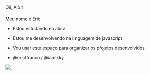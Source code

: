 Oii, Alô ❗

Meu nome é Eric

- Estou estudando no alura

- Estou me desenvolvendo na linguagem de javascript
- Vou usar este espaço para organizar os pŕojetos desenvolvidos


 - @ericffranco / @iamlkky


![_](https://media.tenor.com/-tqk8Zp14pcAAAAM/afonsinha-folkloreperry.gif)
